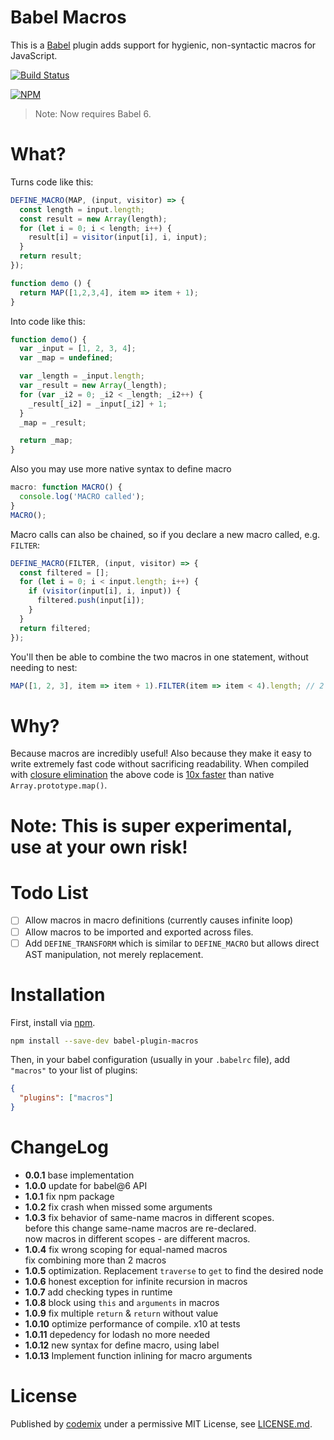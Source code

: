 # Babel Macros

This is a [Babel](https://babeljs.io/) plugin adds support for hygienic, non-syntactic macros for JavaScript.

[![Build Status](https://travis-ci.org/codemix/babel-plugin-macros.svg)](https://travis-ci.org/codemix/babel-plugin-macros)

[![NPM](https://nodei.co/npm-dl/babel-plugin-macros.png?months=1)](https://nodei.co/npm/babel-plugin-macros/)

> Note: Now requires Babel 6.

# What?

Turns code like this:
```js
DEFINE_MACRO(MAP, (input, visitor) => {
  const length = input.length;
  const result = new Array(length);
  for (let i = 0; i < length; i++) {
    result[i] = visitor(input[i], i, input);
  }
  return result;
});

function demo () {
  return MAP([1,2,3,4], item => item + 1);
}
```
Into code like this:
```js
function demo() {
  var _input = [1, 2, 3, 4];
  var _map = undefined;

  var _length = _input.length;
  var _result = new Array(_length);
  for (var _i2 = 0; _i2 < _length; _i2++) {
    _result[_i2] = _input[_i2] + 1;
  }
  _map = _result;

  return _map;
}
```

Also you may use more native syntax to define macro
```js
macro: function MACRO() {
  console.log('MACRO called');
}
MACRO();
```

Macro calls can also be chained, so if you declare a new macro called, e.g. `FILTER`:

```js
DEFINE_MACRO(FILTER, (input, visitor) => {
  const filtered = [];
  for (let i = 0; i < input.length; i++) {
    if (visitor(input[i], i, input)) {
      filtered.push(input[i]);
    }
  }
  return filtered;
});
```

You'll then be able to combine the two macros in one statement, without needing to nest:
```js
MAP([1, 2, 3], item => item + 1).FILTER(item => item < 4).length; // 2
```

# Why?

Because macros are incredibly useful! Also because they make it easy to write extremely fast code without sacrificing readability. When compiled with [closure elimination](https://github.com/codemix/babel-plugin-closure-elimination) the above code is [10x faster](http://jsperf.com/macros-vs-functions) than native `Array.prototype.map()`.

# Note: This is super experimental, use at your own risk!

# Todo List

- [ ] Allow macros in macro definitions (currently causes infinite loop)
- [ ] Allow macros to be imported and exported across files.
- [ ] Add `DEFINE_TRANSFORM` which is similar to `DEFINE_MACRO` but allows direct AST manipulation, not merely replacement.

# Installation

First, install via [npm](https://npmjs.org/package/babel-plugin-macros).
```sh
npm install --save-dev babel-plugin-macros
```
Then, in your babel configuration (usually in your `.babelrc` file), add `"macros"` to your list of plugins:
```json
{
  "plugins": ["macros"]
}
```

# ChangeLog
- **0.0.1** base implementation
- **1.0.0** update for babel@6 API
- **1.0.1** fix npm package
- **1.0.2** fix crash when missed some arguments
- **1.0.3** fix behavior of same-name macros in different scopes.  
   before this change same-name macros are re-declared.  
   now macros in different scopes - are different macros.
- **1.0.4** fix wrong scoping for equal-named macros  
fix combining more than 2 macros
- **1.0.5** optimization. Replacement `traverse` to `get` to find the desired node
- **1.0.6** honest exception for infinite recursion in macros
- **1.0.7** add checking types in runtime
- **1.0.8** block using `this` and `arguments` in macros
- **1.0.9** fix multiple `return` & `return` without value
- **1.0.10** optimize performance of compile. x10 at tests 
- **1.0.11** depedency for lodash no more needed 
- **1.0.12** new syntax for define macro, using label 
- **1.0.13** Implement function inlining for macro arguments 

# License

Published by [codemix](http://codemix.com/) under a permissive MIT License, see [LICENSE.md](./LICENSE.md).

